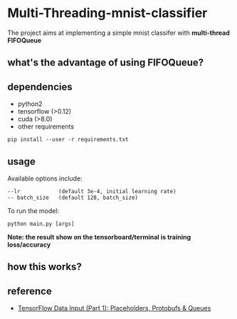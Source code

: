 # Multi-Threading-mnist-classifier
The project aims at implementing a simple mnist classifer with **multi-thread FIFOQueue**

## what's the advantage of using FIFOQueue?


## dependencies
- python2
- tensorflow (>0.12)
- cuda (>8.0)
- other requirements
```
pip install --user -r requirements.txt
```

## usage
Available options include:
```
--lr            (default 3e-4, initial learning rate)
-- batch_size   (default 128, batch_size)
```
To run the model:
```
python main.py [args]
```   
**Note: the result show on the tensorboard/terminal is training loss/accuracy**

## how this works?

## reference
- [TensorFlow Data Input (Part 1): Placeholders, Protobufs & Queues](https://indico.io/blog/tensorflow-data-inputs-part1-placeholders-protobufs-queues/)


